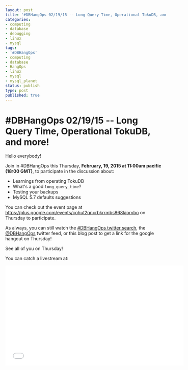 ```yaml
---
layout: post
title: '#DBHangOps 02/19/15 -- Long Query Time, Operational TokuDB, and more!'
categories:
- computing
- database
- debugging
- linux
- mysql
tags:
- '#DBHangOps'
- computing
- database
- HangOps
- linux
- mysql
- mysql_planet
status: publish
type: post
published: true
---
```

\#DBHangOps 02/19/15 -- Long Query Time, Operational TokuDB, and more!
=========================================================

Hello everybody!

Join in \#DBHangOps this Thursday, **February, 19, 2015 at 11:00am pacific (18:00 GMT)**, to participate in the discussion about:

* Learnings from operating TokuDB
* What's a good `long_query_time`?
* Testing your backups
* MySQL 5.7 defaults suggestions

You can check out the event page at https://plus.google.com/events/cohut2qncrbkrrmbs868kjorvbo on Thursday to participate.

As always, you can still watch the [\#DBHangOps twitter search](https://twitter.com/search/realtime?q=%23DBHangOps), the [@DBHangOps](https://twitter.com/dbhangops) twitter feed, or this blog post to get a link for the google hangout on Thursday!

See all of you on Thursday!

You can catch a livestream at:

<iframe width="560" height="315" src="//www.youtube.com/embed/JxrjYwtU62I" frameborder="0" allowfullscreen></iframe>
